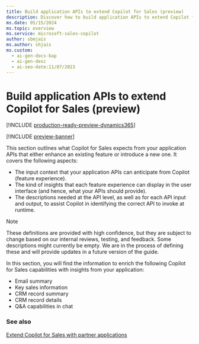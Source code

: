 ```yaml
---
title: Build application APIs to extend Copilot for Sales (preview)
description: Discover how to build application APIs to extend Copilot for Sales.
ms.date: 05/15/2024
ms.topic: overview
ms.service: microsoft-sales-copilot
author: sbmjais
ms.author: shjais
ms.custom:
  - ai-gen-docs-bap
  - ai-gen-desc
  - ai-seo-date:11/07/2023
---
```


# Build application APIs to extend Copilot for Sales (preview)

[!INCLUDE [production-ready-preview-dynamics365](includes/production-ready-preview-dynamics365.md)]

[!INCLUDE [preview-banner](includes/preview-banner.md)]

This section outlines what Copilot for Sales expects from your application APIs that either enhance an existing feature or introduce a new one. It covers the following aspects:

- The input context that your application APIs can anticipate from Copilot (feature experience).
- The kind of insights that each feature experience can display in the user interface (and hence, what your APIs should provide).
- The descriptions needed at the API level, as well as for each API input and output, to assist Copilot in identifying the correct API to invoke at runtime.

> [!NOTE]
> These definitions are provided with high confidence, but they are subject to change based on our internal reviews, testing, and feedback. Some descriptions might currently be empty. We are in the process of defining these and will provide updates in a future version of the guide.

In this section, you will find the information to enrich the following Copilot for Sales capabilities with insights from your application:

- Email summary
- Key sales information
- CRM record summary
- CRM record details
- Q&A capabilities in chat

### See also

[Extend Copilot for Sales with partner applications](extend-sales-copilot.md)